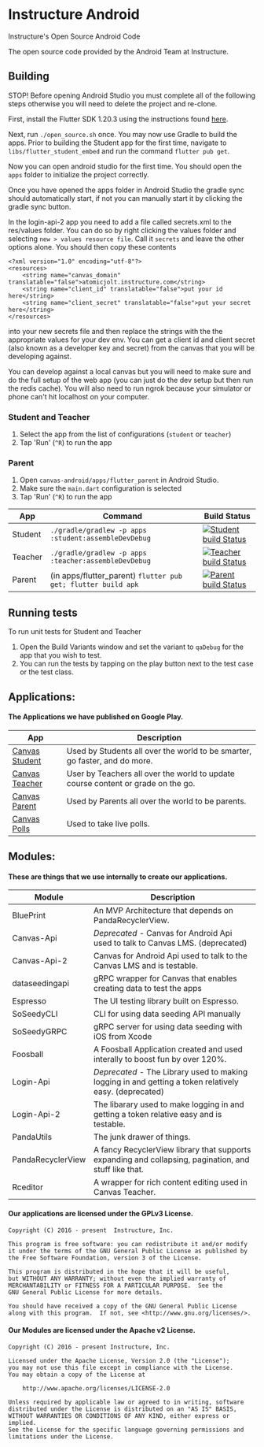 # Instructure Android

Instructure's Open Source Android Code

The open source code provided by the Android Team at Instructure.

## Building

STOP! Before opening Android Studio you must complete all of the following steps otherwise you will need to delete the project and re-clone.

First, install the Flutter SDK 1.20.3 using the instructions found [here](https://flutter.dev/docs/get-started/install).

Next, run `./open_source.sh` once. You may now use Gradle to build the apps. Prior to building the Student app for the first time, navigate to `libs/flutter_student_embed` and run the command `flutter pub get`.

Now you can open android studio for the first time. You should open the `apps` folder to initialize the project correctly.

Once you have opened the apps folder in Android Studio the gradle sync should automatically start, if not you can manually start it by clicking the gradle sync button.

In the login-api-2 app you need to add a file called secrets.xml to the res/values folder. You can do so by right clicking the values folder and selecting `new > values resource file`. Call it `secrets` and leave the other options alone. You should then copy these contents

```
<?xml version="1.0" encoding="utf-8"?>
<resources>
    <string name="canvas_domain" translatable="false">atomicjolt.instructure.com</string>
    <string name="client_id" translatable="false">put your id here</string>
    <string name="client_secret" translatable="false">put your secret here</string>
</resources>
```

into your new secrets file and then replace the strings with the the appropriate values for your dev env. You can get a client id and client secret (also known as a developer key and secret) from the canvas that you will be developing against.


You can develop against a local canvas but you will need to make sure and do the full setup of the web app (you can just do the dev setup but then run the redis cache). You will also need to run ngrok because your simulator or phone can't hit localhost on your computer.


### Student and Teacher

1. Select the app from the list of configurations (`student` or `teacher`)
2. Tap 'Run' (`^R`) to run the app

### Parent

1. Open `canvas-android/apps/flutter_parent` in Android Studio.
2. Make sure the `main.dart` configuration is selected
3. Tap 'Run' (`^R`) to run the app

App | Command | Build Status
--- | --- | ---
Student | `./gradle/gradlew -p apps :student:assembleDevDebug` | [![Student build Status](https://app.bitrise.io/app/9417c28328c02b7c/status.svg?token=D7fHdeUlz19PurcEPIQNzw&branch=master)](https://app.bitrise.io/app/9417c28328c02b7c)
Teacher | `./gradle/gradlew -p apps :teacher:assembleDevDebug` | [![Teacher build Status](https://app.bitrise.io/app/4f5339d0ec3436ca/status.svg?token=ATqaYNnYyS4eDUxc0d9EZQ&branch=master)](https://app.bitrise.io/app/4f5339d0ec3436ca)
Parent  | (in apps/flutter_parent) `flutter pub get; flutter build apk` | [![Parent build Status](https://app.bitrise.io/app/39fd3312f33be200/status.svg?token=jiiPeSZlSxrx5lkqccLN1Q&branch=master)](https://app.bitrise.io/app/39fd3312f33be200)

## Running tests

To run unit tests for Student and Teacher
1. Open the Build Variants window and set the variant to `qaDebug` for the app that you wish to test.
2. You can run the tests by tapping on the play button next to the test case or the test class.

## Applications:

#### The Applications we have published on Google Play.

App | Description
--- | ---
[Canvas Student][canvas]      | Used by Students all over the world to be smarter, go faster, and do more.
[Canvas Teacher][teacher]     | User by Teachers all over the world to update course content or grade on the go.
[Canvas Parent][parent]       | Used by Parents all over the world to be parents.
[Canvas Polls][polls]         | Used to take live polls.

[canvas]: https://play.google.com/store/apps/details?id=com.instructure.candroid
[teacher]: https://play.google.com/store/apps/details?id=com.instructure.teacher
[parent]: https://play.google.com/store/apps/details?id=com.instructure.parentapp
[polls]: https://play.google.com/store/apps/details?id=com.instructure.androidpolling.app

## Modules:

#### These are things that we use internally to create our applications.

Module | Description
   --- | ---
BluePrint    | An MVP Architecture that depends on PandaRecyclerView.
Canvas-Api   | *Deprecated* - Canvas for Android Api used to talk to Canvas LMS. (deprecated)
Canvas-Api-2 | Canvas for Android Api used to talk to the Canvas LMS and is testable.
dataseedingapi| gRPC wrapper for Canvas that enables creating data to test the apps
Espresso     | The UI testing library built on Espresso.
SoSeedyCLI   | CLI for using data seeding API manually
SoSeedyGRPC  | gRPC server for using data seeding with iOS from Xcode
Foosball     | A Foosball Application created and used interally to boost fun by over 120%.
Login-Api    | *Deprecated* - The Library used to making logging in and getting a token relatively easy. (deprecated)
Login-Api-2  | The libarary used to make logging in and getting a token relative easy and is testable.
PandaUtils   | The junk drawer of things.
PandaRecyclerView | A fancy RecyclerView library that supports expanding and collapsing, pagination, and stuff like that.
Rceditor     | A wrapper for rich content editing used in Canvas Teacher.

#### Our applications are licensed under the GPLv3 License.

```
Copyright (C) 2016 - present  Instructure, Inc.

This program is free software: you can redistribute it and/or modify
it under the terms of the GNU General Public License as published by
the Free Software Foundation, version 3 of the License.

This program is distributed in the hope that it will be useful,
but WITHOUT ANY WARRANTY; without even the implied warranty of
MERCHANTABILITY or FITNESS FOR A PARTICULAR PURPOSE.  See the
GNU General Public License for more details.

You should have received a copy of the GNU General Public License
along with this program.  If not, see <http://www.gnu.org/licenses/>.
 ```

#### Our Modules are licensed under the Apache v2 License.

```
Copyright (C) 2016 - present Instructure, Inc.

Licensed under the Apache License, Version 2.0 (the "License");
you may not use this file except in compliance with the License.
You may obtain a copy of the License at

    http://www.apache.org/licenses/LICENSE-2.0

Unless required by applicable law or agreed to in writing, software
distributed under the License is distributed on an "AS IS" BASIS,
WITHOUT WARRANTIES OR CONDITIONS OF ANY KIND, either express or implied.
See the License for the specific language governing permissions and
limitations under the License.
```
